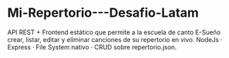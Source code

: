 # Mi-Repertorio---Desafio-Latam
API REST + Frontend estático que permite a la escuela de canto E-Sueño crear, listar, editar y eliminar canciones de su repertorio en vivo. NodeJs · Express · File System nativo · CRUD sobre repertorio.json.
